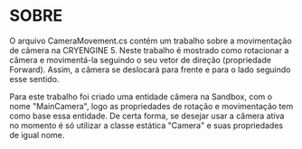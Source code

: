 # SOBRE

O arquivo CameraMovement.cs contém um trabalho sobre a movimentação de câmera na CRYENGINE 5. Neste trabalho é mostrado como rotacionar a câmera
e movimentá-la seguindo o seu vetor de direção (propriedade Forward). Assim, a câmera se deslocará para frente e para o lado seguindo esse sentido.


Para este trabalho foi criado uma entidade câmera na Sandbox, com o nome "MainCamera", 
logo as propriedades de rotação e movimentação tem como base essa entidade. 
De certa forma, se desejar usar a câmera ativa no momento é só utilizar a classe estática "Camera" e suas propriedades de igual nome.
